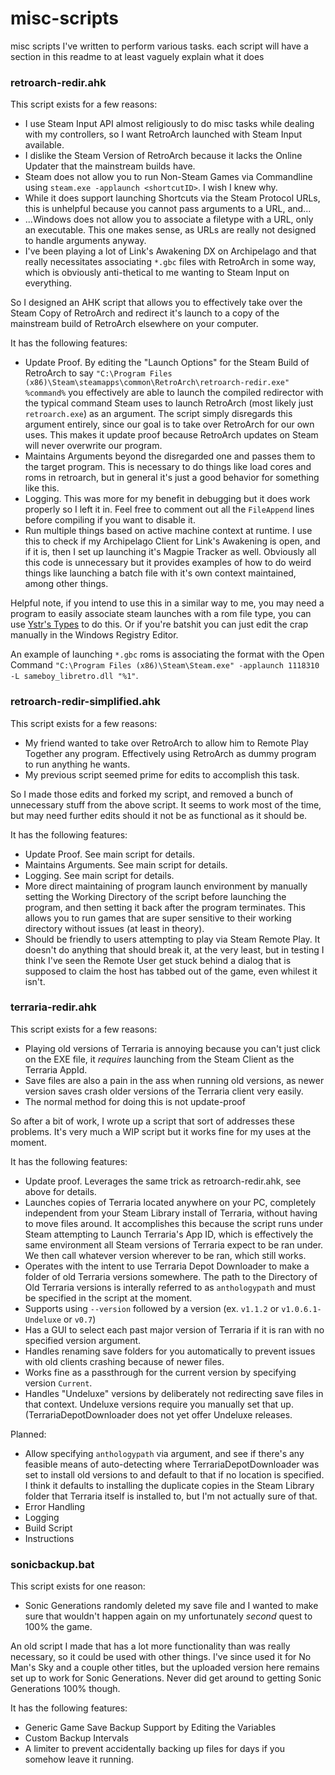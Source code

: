 # misc-scripts
misc scripts I've written to perform various tasks. each script will have a section in this readme to at least vaguely explain what it does
 
### retroarch-redir.ahk
This script exists for a few reasons:
 - I use Steam Input API almost religiously to do misc tasks while dealing with my controllers, so I want RetroArch launched with Steam Input available.
 - I dislike the Steam Version of RetroArch because it lacks the Online Updater that the mainstream builds have.
 - Steam does not allow you to run Non-Steam Games via Commandline using `steam.exe -applaunch <shortcutID>`. I wish I knew why. 
 - While it does support launching Shortcuts via the Steam Protocol URLs, this is unhelpful because you cannot pass arguments to a URL, and...
 - ...Windows does not allow you to associate a filetype with a URL, only an executable. This one makes sense, as URLs are really not designed to handle arguments anyway.
 - I've been playing a lot of Link's Awakening DX on Archipelago and that really necessitates associating `*.gbc` files with RetroArch in some way, which is obviously anti-thetical to me wanting to Steam Input on everything.

So I designed an AHK script that allows you to effectively take over the Steam Copy of RetroArch and redirect it's launch to a copy of the mainstream build of RetroArch elsewhere on your computer.

It has the following features:
 - Update Proof. By editing the "Launch Options" for the Steam Build of RetroArch to say `"C:\Program Files (x86)\Steam\steamapps\common\RetroArch\retroarch-redir.exe" %command%` you effectively are able to launch the compiled redirector with the typical command Steam uses to launch RetroArch (most likely just `retroarch.exe`) as an argument. The script simply disregards this argument entirely, since our goal is to take over RetroArch for our own uses. This makes it update proof because RetroArch updates on Steam will never overwrite our program.
 - Maintains Arguments beyond the disregarded one and passes them to the target program. This is necessary to do things like load cores and roms in retroarch, but in general it's just a good behavior for something like this.
 - Logging. This was more for my benefit in debugging but it does work properly so I left it in. Feel free to comment out all the `FileAppend` lines before compiling if you want to disable it.
 - Run multiple things based on active machine context at runtime. I use this to check if my Archipelago Client for Link's Awakening is open, and if it is, then I set up launching it's Magpie Tracker as well. Obviously all this code is unnecessary but it provides examples of how to do weird things like launching a batch file with it's own context maintained, among other things.
 
Helpful note, if you intend to use this in a similar way to me, you may need a program to easily associate steam launches with a rom file type, you can use [Ystr's Types](https://ystr.github.io/types/) to do this. Or if you're batshit you can just edit the crap manually in the Windows Registry Editor. 

An example of launching `*.gbc` roms is associating the format with the Open Command `"C:\Program Files (x86)\Steam\Steam.exe" -applaunch 1118310 -L sameboy_libretro.dll "%1"`.
 
### retroarch-redir-simplified.ahk
This script exists for a few reasons:
 - My friend wanted to take over RetroArch to allow him to Remote Play Together any program. Effectively using RetroArch as dummy program to run anything he wants.
 - My previous script seemed prime for edits to accomplish this task.
 
So I made those edits and forked my script, and removed a bunch of unnecessary stuff from the above script. It seems to work most of the time, but may need further edits should it not be as functional as it should be.

It has the following features:
 - Update Proof. See main script for details.
 - Maintains Arguments. See main script for details.
 - Logging. See main script for details.
 - More direct maintaining of program launch environment by manually setting the Working Directory of the script before launching the program, and then setting it back after the program terminates. This allows you to run games that are super sensitive to their working directory without issues (at least in theory).
 - Should be friendly to users attempting to play via Steam Remote Play. It doesn't do anything that should break it, at the very least, but in testing I think I've seen the Remote User get stuck behind a dialog that is supposed to claim the host has tabbed out of the game, even whilest it isn't.
 
### terraria-redir.ahk

This script exists for a few reasons:
 - Playing old versions of Terraria is annoying because you can't just click on the EXE file, it *requires* launching from the Steam Client as the Terraria AppId.
 - Save files are also a pain in the ass when running old versions, as newer version saves crash older versions of the Terraria client very easily.
 - The normal method for doing this is not update-proof

So after a bit of work, I wrote up a script that sort of addresses these problems. It's very much a WIP script but it works fine for my uses at the moment.

It has the following features:
 - Update proof. Leverages the same trick as retroarch-redir.ahk, see above for details.
 - Launches copies of Terraria located anywhere on your PC, completely independent from your Steam Library install of Terraria, without having to move files around. It accomplishes this because the script runs under Steam attempting to Launch Terraria's App ID, which is effectively the same environment all Steam versions of Terraria expect to be ran under. We then call whatever version wherever to be ran, which still works.
 - Operates with the intent to use Terraria Depot Downloader to make a folder of old Terraria versions somewhere. The path to the Directory of Old Terraria versions is interally referred to as `anthologypath` and must be specified in the script at the moment.
 - Supports using `--version` followed by a version (ex. `v1.1.2` or `v1.0.6.1-Undeluxe` or `v0.7`)
 - Has a GUI to select each past major version of Terraria if it is ran with no specified version argument.
 - Handles renaming save folders for you automatically to prevent issues with old clients crashing because of newer files.
 - Works fine as a passthrough for the current version by specifying version `Current`.
 - Handles "Undeluxe" versions by deliberately not redirecting save files in that context. Undeluxe versions require you manually set that up. (TerrariaDepotDownloader does not yet offer Undeluxe releases.
 
Planned:
 - Allow specifying `anthologypath` via argument, and see if there's any feasible means of auto-detecting where TerrariaDepotDownloader was set to install old versions to and default to that if no location is specified. I think it defaults to installing the duplicate copies in the Steam Library folder that Terraria itself is installed to, but I'm not actually sure of that.
 - Error Handling
 - Logging
 - Build Script
 - Instructions
 
### sonicbackup.bat

This script exists for one reason:
 - Sonic Generations randomly deleted my save file and I wanted to make sure that wouldn't happen again on my unfortunately *second* quest to 100% the game.

An old script I made that has a lot more functionality than was really necessary, so it could be used with other things. I've since used it for No Man's Sky and a couple other titles, but the uploaded version here remains set up to work for Sonic Generations. Never did get around to getting Sonic Generations 100% though.

It has the following features:
 - Generic Game Save Backup Support by Editing the Variables
 - Custom Backup Intervals
 - A limiter to prevent accidentally backing up files for days if you somehow leave it running.
 